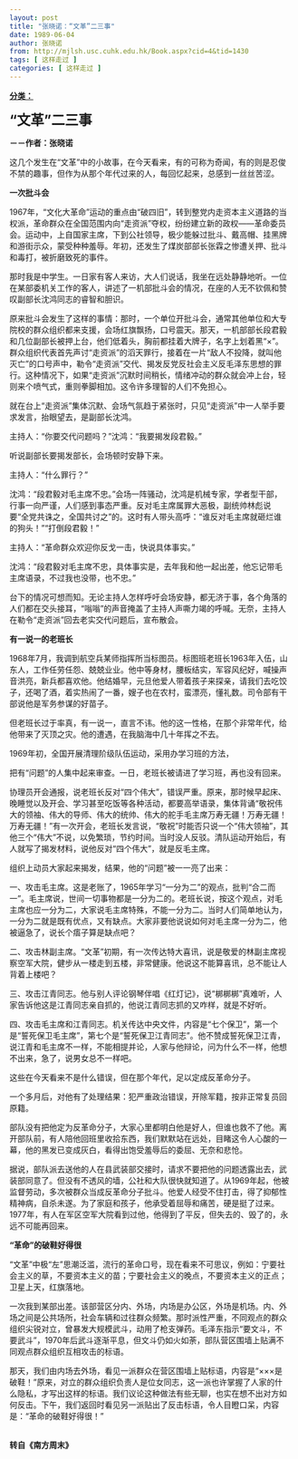 ```yaml
---
layout: post
title: "张晓诺：“文革”二三事"
date: 1989-06-04
author: 张晓诺
from: http://mjlsh.usc.cuhk.edu.hk/Book.aspx?cid=4&tid=1430
tags: [ 这样走过 ]
categories: [ 这样走过 ]
---
```


<div style="margin: 15px 10px 10px 0px;">
 <div>
  <span id="ctl00_ContentPlaceHolder1_chapter1_SubjectLabel" style="font-weight:bold;text-decoration:underline;">
   分类：
  </span>
 </div>
 <p>
  <strong>
   <font size="5">
    “文革”二三事
   </font>
  </strong>
 </p>
 <p>
  <strong>
   －－作者：张晓诺
  </strong>
 </p>
 <p>
  这几个发生在“文革”中的小故事，在今天看来，有的可称为奇闻，有的则是忍俊不禁的趣事，但作为从那个年代过来的人，每回忆起来，总感到一丝丝苦涩。
 </p>
 <p>
  <strong>
   一次批斗会
  </strong>
 </p>
 <p>
  1967年，“文化大革命”运动的重点由“破四旧”，转到整党内走资本主义道路的当权派，革命群众在全国范围内向“走资派”夺权，纷纷建立新的政权——革命委员会。运动中，上自国家主席，下到公社领导，极少能躲过批斗、戴高帽、挂黑牌和游街示众，蒙受种种羞辱。年初，还发生了煤炭部部长张霖之惨遭关押、批斗和毒打，被折磨致死的事件。
 </p>
 <p>
  那时我是中学生。一日家有客人来访，大人们说话，我坐在远处静静地听。一位在某部委机关工作的客人，讲述了一机部批斗会的情况，在座的人无不钦佩和赞叹副部长沈鸿同志的睿智和胆识。
 </p>
 <p>
  原来批斗会发生了这样的事情：那时，一个单位开批斗会，通常其他单位和大专院校的群众组织都来支援，会场红旗飘扬，口号震天。那天，一机部部长段君毅和几位副部长被押上台，他们低着头，胸前都挂着大牌子，名字上划着黑“×”。群众组织代表首先声讨“走资派”的滔天罪行，接着在一片“敌人不投降，就叫他灭亡”的口号声中，勒令“走资派”交代、揭发反党反社会主义反毛泽东思想的罪行。这种情况下，如果“走资派”沉默时间稍长，情绪冲动的群众就会冲上台，轻则来个喷气式，重则拳脚相加。这令许多理智的人们不免担心。
 </p>
 <p>
  就在台上“走资派”集体沉默、会场气氛趋于紧张时，只见“走资派”中一人举手要求发言，抬眼望去，是副部长沈鸿。
 </p>
 <p>
  主持人：“你要交代问题吗？”沈鸿：“我要揭发段君毅。”
 </p>
 <p>
  听说副部长要揭发部长，会场顿时安静下来。
 </p>
 <p>
  主持人：“什么罪行？”
 </p>
 <p>
  沈鸿：“段君毅对毛主席不忠。”会场一阵骚动，沈鸿是机械专家，学者型干部，行事一向严谨，人们感到事态严重。反对毛主席属罪大恶极，副统帅林彪说要“全党共诛之，全国共讨之”的。这时有人带头高呼：“谁反对毛主席就砸烂谁的狗头！”“打倒段君毅！”
 </p>
 <p>
  主持人：“革命群众欢迎你反戈一击，快说具体事实。”
 </p>
 <p>
  沈鸿：“段君毅对毛主席不忠，具体事实是，去年我和他一起出差，他忘记带毛主席语录，不过我也没带，也不忠。”
 </p>
 <p>
  台下的情况可想而知。无论主持人怎样呼吁会场安静，都无济于事，各个角落的人们都在交头接耳，“嗡嗡”的声音掩盖了主持人声嘶力竭的呼喊。无奈，主持人在勒令“走资派”回去老实交代问题后，宣布散会。
 </p>
 <p>
  <strong>
   有一说一的老班长
  </strong>
 </p>
 <p>
  1968年7月，我调到航空兵某师指挥所当标图员。标图班老班长1963年入伍，山东人，工作任劳任怨、兢兢业业。他中等身材，腰板结实，军容风纪好，喊操声音洪亮，新兵都喜欢他。他结婚早，元旦他爱人带着孩子来探亲，请我们去吃饺子，还喝了酒，着实热闹了一番，嫂子也在农村，蛮漂亮，懂礼数。司令部有干部说他是军务参谋的好苗子。
 </p>
 <p>
  但老班长过于率真，有一说一，直言不讳。他的这一性格，在那个非常年代，给他带来了灭顶之灾。他的遭遇，在我脑海中几十年挥之不去。
 </p>
 <p>
  1969年初，全国开展清理阶级队伍运动，采用办学习班的方法，
 </p>
 <p>
  把有“问题”的人集中起来审查。一日，老班长被请进了学习班，再也没有回来。
 </p>
 <p>
  协理员开会通报，说老班长反对“四个伟大”，错误严重。原来，那时候早起床、晚睡觉以及开会、学习甚至吃饭等各种活动，都要高举语录，集体背诵“敬祝伟大的领袖、伟大的导师、伟大的统帅、伟大的舵手毛主席万寿无疆！万寿无疆！万寿无疆！”有一次开会，老班长发言说，“敬祝”时能否只说一个“伟大领袖”，其他三个“伟大”不说，以免繁琐，节约时间。当时没人反驳。清队运动开始后，有人就写了揭发材料，说他反对“四个伟大”，就是反毛主席。
 </p>
 <p>
  组织上动员大家起来揭发，结果，他的“问题”被一一亮了出来：
 </p>
 <p>
  一、攻击毛主席。这是老账了，1965年学习“一分为二”的观点，批判“合二而一”。毛主席说，世间一切事物都是一分为二的。老班长说，按这个观点，对毛主席也应一分为二，大家说毛主席特殊，不能一分为二。当时人们简单地认为，一分为二就是既有优点，又有缺点。大家非要他说说如何对毛主席一分为二，他被逼急了，说长个痦子算是缺点吧？
 </p>
 <p>
  二、攻击林副主席。“文革”初期，有一次传达特大喜讯，说是敬爱的林副主席视察空军大院，健步从一楼走到五楼，非常健康。他说这不能算喜讯，总不能让人背着上楼吧？
 </p>
 <p>
  三、攻击江青同志。他与别人评论钢琴伴唱《红灯记》，说“梆梆梆”真难听，人家告诉他这是江青同志亲自抓的，他说江青同志抓的又咋样，就是不好听。
 </p>
 <p>
  四、攻击毛主席和江青同志。机关传达中央文件，内容是“七个保卫”，第一个是“誓死保卫毛主席”，第七个是“誓死保卫江青同志”。他不赞成誓死保卫江青，说江青和毛主席不一样，不能相提并论，人家与他辩论，问为什么不一样，他想不出来，急了，说男女总不一样吧。
 </p>
 <p>
  这些在今天看来不是什么错误，但在那个年代，足以定成反革命分子。
 </p>
 <p>
  一个多月后，对他有了处理结果：犯严重政治错误，开除军籍，按非正常复员回原籍。
 </p>
 <p>
  部队没有把他定为反革命分子，大家心里都明白他是好人，但谁也救不了他。离开部队前，有人陪他回班里收拾东西，我们默默站在远处，目睹这令人心酸的一幕，他的黑发已变成灰白，看得出饱受羞辱后的委屈、无奈和悲怆。
 </p>
 <p>
  据说，部队派去送他的人在县武装部交接时，请求不要把他的问题透露出去，武装部同意了。但没有不透风的墙，公社和大队很快就知道了。从1969年起，他被监督劳动，多次被群众当成反革命分子批斗。他爱人经受不住打击，得了抑郁性精神病，自杀未遂。为了家庭和孩子，他承受着屈辱和痛苦，硬是挺了过来。1977年，有人在军区空军大院看到过他，他得到了平反，但失去的、毁了的，永远不可能再回来。
 </p>
 <p>
  <strong>
   “革命”的破鞋好得很
  </strong>
 </p>
 <p>
  “文革”中极“左”思潮泛滥，流行的革命口号，现在看来不可思议，例如：宁要社会主义的草，不要资本主义的苗；宁要社会主义的晚点，不要资本主义的正点；卫星上天，红旗落地。
 </p>
 <p>
  一次我到某部出差。该部营区分内、外场，内场是办公区，外场是机场。内、外场之间是公共场所，社会车辆和过往群众频繁。那时派性严重，不同观点的群众组织尖锐对立，曾暴发大规模武斗，动用了枪支弹药。毛泽东指示“要文斗，不要武斗”，1970年后武斗逐渐平息，但文斗仍如火如荼，部队营区围墙上贴满不同观点群众组织互相攻击的标语。
 </p>
 <p>
  那天，我们由内场去外场，看见一派群众在营区围墙上贴标语，内容是“×××是破鞋！”原来，对立的群众组织负责人是位女同志，这一派也许掌握了人家的什么隐私，才写出这样的标语。我们议论这种做法有些无聊，也实在想不出对方如何反击。下午，我们返回时看见另一派贴出了反击标语，令人目瞪口呆，内容是：“革命的破鞋好得很！”
 </p>
 <p>
  <br/>
  <strong>
   转自《南方周末》
  </strong>
 </p>
</div>

